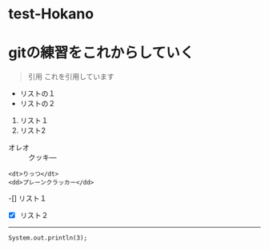 # test-Hokano
# gitの練習をこれからしていく

>引用
これを引用しています

* リストの１
* リストの２


1. リスト１
2. リスト2

<dl>
    <dt>オレオ</dt>
    <dd>クッキ―</dd>
    
    <dt>りっつ</dt>
    <dd>プレーンクラッカー</dd>
</dl>

-[] リスト１
-[x] リスト２

* * *

`System.out.println(3);`